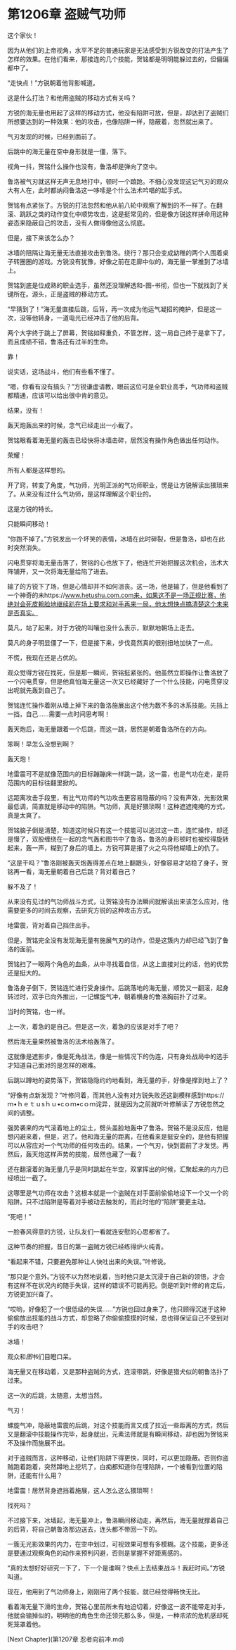 # 第1206章 盗贼气功师

这个家伙！

因为从他们的上帝视角，水平不足的普通玩家是无法感受到方锐改变的打法产生了怎样的效果。在他们看来，那接连的几个技能，贺铭都是明明能躲过去的，但偏偏都中了。

“走快点！”方锐朝着他背影喊道。

这是什么打法？和他用盗贼的移动方式有关吗？

方锐的海无量也用起了这样的移动方式，他没有陷阱可放，但是，却达到了盗贼们所想要达到的一种效果：他的攻击，也像陷阱一样，隐蔽着，忽然就出来了。

气刃发现的时候，已经到面前了。

后跳中的海无量在空中身形就是一僵，落下。

视角一抖，贺铭什么操作也没有，鲁洛却是弹向了空中。

鲁洛被气刃就这样无声无息地打中，顿时一个踉跄。不细心没发现这记气刃的观众大有人在，此时都纳闷鲁洛这一哆嗦是个什么法术吟唱的起手式。

贺铭有点紧张了。方锐的打法忽然和他从前八轮中观察了解到的不一样了。在翻滚、跳跃之类的动作变化中顺势攻击，这是挺常见的，但是像方锐这样拼命用这种姿态来隐蔽自己的攻击，没有人做得像他这么彻底。

但是，接下来该怎么办？

冰墙的阻隔让海无量无法直接攻击到鲁洛。绕行？那只会变成幼稚的两个人围着桌子转圈圈的游戏。方锐没有犹豫，好像之前在走廊中似的，海无量一掌推到了冰墙上。

贺铭到底是位成熟的职业选手，虽然还没理解透和-图-书彻，但也一下就找到了关键所在。源头，正是盗贼的移动方式。

“早猜到了！”海无量直接后跳，后背，再一次成为他运气凝招的掩护，但是这一次，没等他转身，一道电光已经冲击了他的后背。

两个大字终于跳上了屏幕，贺铭如释重负，不管怎样，这一局自己终于是拿下了，而且成绩不错，鲁洛还有过半的生命。

靠！

说实话，这场战斗，他们有些看不懂了。

“嗯，你看有没有搞头？”方锐谦虚请教，眼前这位可是全职业高手，气功师和盗贼都精通，应该可以给出很中肯的意见。

结果，没有！

轰天炮轰出来的时候，念气已经走出一小截了。

贺铭眼看着海无量的轰击已经快将冰墙击碎，居然没有操作角色做出任何动作。

荣耀！

所有人都是这样想的。

开了窍，转变了角度，气功师，光明正派的气功师职业，愣是让方锐解读出猥琐来了。从来没有过什么气功师，是这样理解这个职业的。

这是方锐的特长。

只能瞬间移动！

“你跑不掉了。”方锐发出一个坏笑的表情，冰墙在此时碎裂，但是鲁洛，却也在此时突然消失。

闪电贯穿将海无量击落了，贺铭的心也放下了，他连忙开始把握这次机会，法术大阵铺开，又一次将海无量给陷了进去。

输了的方锐下了场，但是心情却并不如何沮丧。这一场，他是输了，但是他看到了一个神奇的未https://www.hetushu.com.com来，如果这不是一场正规比赛，他绝对会死皮赖脸地继续趴在场上要求和对手再来一局，他太想快点搞清楚这个未来是否真实。

莫凡，站了起来，对于方锐的叫嚷也没什么表示，默默地朝场上走去。

莫凡的身子明显僵了一下，但是接下来，步伐竟然真的很别扭地加快了一点。

不慌，我现在还是占优的。

观众觉得方锐在找死，但是那一瞬间，贺铭挺紧张的。他虽然立即操作让鲁洛放了一个闪电贯穿，但是他真怕海无量这一次又已经藏好了一个什么技能，闪电贯穿没出呢就先轰到自己了。

贺铭连忙操作着刚从墙上掉下来的鲁洛施展出这个他为数不多的冰系技能。先挡上一挡，自己……需要一点时间思考啊！

轰天炮后，海无量跟着一个后跳，而这一跳，居然是朝着鲁洛所在的方向。

笨啊！早怎么没想到啊？

轰天炮！

地雷震可不是就像范围内的目标蹦蹦床一样跳一跳，这一震，也是气功在走，是将范围内的目标往翻里掀的。

远距离攻击手段里，有比气功师的气功攻击更容易隐蔽的吗？没有声效，光影效果最低调，简直就是移动中的陷阱。气功师，真是好猥琐啊！这种遮遮掩掩的方式，真是太爽了。

贺铭脑子倒是清楚，知道这时候只有这一个技能可以逃过这一击，连忙操作，却还是慢了，双股缠绕在一起的念气轰和图书中了鲁洛，鲁洛的身形顿时也被绞得旋转起来，轰一声，糊到了身后的墙上。方锐可算是报了火之鸟将他糊墙上的仇了。

“这是干吗？”鲁洛刚被轰天炮轰得差点在地上翻跟头，好像容易才站稳了身子，贺铭再一看，海无量朝着自己后跳？背对着自己？

躲不及了！

从来没有见过的气功师战斗方式，让贺铭没有办法瞬间就解读出来该怎么应对，他需要更多的时间去观察，去研究方锐的这种攻击方式。

地雷震，背对着自己挡住出手。

但是，贺铭完全没有发现海无量有施展气刃的动作，但是这簇内力却已经飞到了鲁洛的面前。

贺铭扫了一眼两个角色的血条，从中寻找着自信，从这上直接对比的话，他的优势还是挺大的。

鲁洛身子倒下，贺铭连忙进行受身操作。后跳落地的海无量，顺势又一翻滚，起身转过时，双手已向外推出，一记螺旋气冲，朝着横身的鲁洛胸前扑了过来。

当时的贺铭，也一样。

上一次，着急的是自己。但是这一次，着急的应该是对手了吧？

然后海无量果然被鲁洛的法术给轰落了。

这就像是遮影步，像是死角战法，像是一些情况下的伪连，只有身处战局中的选手才知道自己面对的是怎样的艰难。

后跳以蹲地的姿势落下，贺铭隐隐约约地看到，海无量的手，好像是撑到地上了？

“好像有点新发现？”叶修问着，而其他人没有对方锐失败还这副模样感到https://ｍ•ｈｅｔｕsｈｕ•cｏｍ•cｏｍ诧异，就是因为之前就听叶修解读了方锐忽然之间的调整。

强势袭来的内气滚着地上的尘土，劈头盖脸地轰中了鲁洛。贺铭不是没反应，他是想闪避来着，但是，迟了。他和海无量的距离，在他看来是挺安全的，是他有把握可以从容应对一个气功师的任何攻击的。结果，一个气刃，快到面前了才发觉。再然后，轰天炮这样声势的技能，居然也藏了一截？

还在翻滚着的海无量几乎是同时跳起在半空，双掌挥出的时候，汇聚起来的内力已经喷出一截了。

这哪里是气功师在攻击？这根本就是一个盗贼在对手面前偷偷地设下一个又一个的陷阱。只不过陷阱是等着对手被动去触发的，而此时他的“陷阱”要更主动。

“死吧！”

一脸春风得意的方锐，让队友们一看就连安慰的心思都省了。

这种节奏的把握，昔日的第一盗贼方锐已经练得炉火纯青。

“看起来不错，只要避免那种让人快吐出来的失误。”叶修说。

“那只是个意外。”方锐不以为然地说着，当时他只是太沉浸于自己新的领悟，才会有这样不在状况内的随手失误，这样的错误不可能再犯。倒是听到叶修的肯定后，方锐更加兴奋了。

“哎哟，好像犯了一个很低级的失误……”方锐也回过身来了，他只顾得沉迷于这种偷偷放出技能的战斗方式，却忽略了你偷偷摸摸的时候，总也得保证自己不受到对手的攻击吧？

冰墙！

观众和*图*书们目瞪口呆。

海无量又在移动着，又是那种盗贼的方式，连滚带跳，好像是猎犬似的朝鲁洛扑了过来。

这一次的后跳，太随意，太想当然。

气刃！

螺旋气冲，隐蔽地雷震的后跳，对这个技能而言又成了拉近一些距离的方式，然后又是翻滚中技能操作完毕，起身就出，元素法师就是有瞬间移动，却也因为贺铭来不及操作而施展不出。

对于盗贼而言，这种移动，让他们陷阱下得更快，同时，可以更加隐蔽。否则你盗贼跑着跑着，突然蹲地上挖坑了，白痴都知道你在埋陷阱，一个被看到位置的陷阱，还能有什么用？

地雷震！居然背身遮挡着施展，这人怎么这么猥琐啊！

找死吗？

不过接下来，冰墙起，海无量冲上，鲁洛瞬间移动走，再然后，海无量就撑着自己的后背，将自己朝鲁洛那边送去，连头都不带回一下的。

一簇无光影效果的内力，在空中划过，可视效果可想有多模糊。这个技能，更多还是要通过观察角色的动作来预判闪避，否则是掌握不好距离感的。

“真的太想好好研究一下了，下一个是谁啊？快点上去结束战斗！我赶时间。”方锐叫道。

现在，他用到了气功师身上，刚刚用了两个技能，就已经觉得畅快无比。

看着海无量下滑的生命，贺铭心里前所未有地迫切着，好像这一波不能带走对手，他就会输掉似的，明明他的角色生命还领先那么多，但是，一种浓浓的危机感却死死笼罩着他。



[Next Chapter](第1207章 忍者向前冲.md)